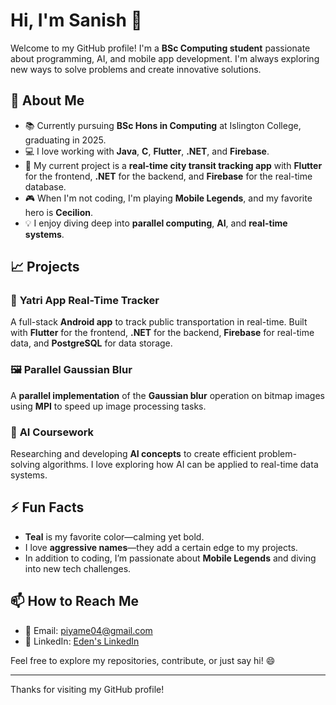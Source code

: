 # Hi, I'm Sanish 👋

Welcome to my GitHub profile! I'm a **BSc Computing student** passionate about programming, AI, and mobile app development. I'm always exploring new ways to solve problems and create innovative solutions.

## 🚀 About Me

- 📚 Currently pursuing **BSc Hons in Computing** at Islington College, graduating in 2025.
- 💻 I love working with **Java**, **C**, **Flutter**, **.NET**, and **Firebase**.
- 🌱 My current project is a **real-time city transit tracking app** with **Flutter** for the frontend, **.NET** for the backend, and **Firebase** for the real-time database.
- 🎮 When I'm not coding, I'm playing **Mobile Legends**, and my favorite hero is **Cecilion**.
- 💡 I enjoy diving deep into **parallel computing**, **AI**, and **real-time systems**.

## 📈 Projects

### 🚎 **Yatri App Real-Time Tracker**
A full-stack **Android app** to track public transportation in real-time. Built with **Flutter** for the frontend, **.NET** for the backend, **Firebase** for real-time data, and **PostgreSQL** for data storage.

### 🖼️ **Parallel Gaussian Blur**
A **parallel implementation** of the **Gaussian blur** operation on bitmap images using **MPI** to speed up image processing tasks.

### 🧠 **AI Coursework**
Researching and developing **AI concepts** to create efficient problem-solving algorithms. I love exploring how AI can be applied to real-time data systems.

## ⚡ Fun Facts

- **Teal** is my favorite color—calming yet bold.
- I love **aggressive names**—they add a certain edge to my projects.
- In addition to coding, I’m passionate about **Mobile Legends** and diving into new tech challenges.

## 📫 How to Reach Me

- 📧 Email: [piyame04@gmail.com](mailto:piyame04@gmail.com)
- 🔗 LinkedIn: [Eden's LinkedIn](https://www.linkedin.com/in/sanish-piya-40038b193/)

Feel free to explore my repositories, contribute, or just say hi! 😄

---

Thanks for visiting my GitHub profile!
